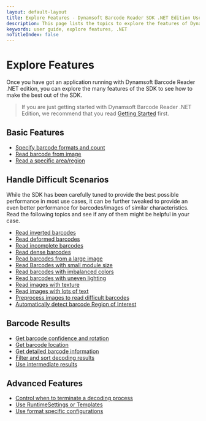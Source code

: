 ```yaml
---
layout: default-layout
title: Explore Features - Dynamsoft Barcode Reader SDK .NET Edition User Guide
description: This page lists the topics to explore the features of Dynamsoft Barcode Reader .NET Edition.
keywords: user guide, explore features, .NET
noTitleIndex: false
---
```


# Explore Features

Once you have got an application running with Dynamsoft Barcode Reader .NET edition, you can explore the many features of the SDK to see how to make the best out of the SDK.

> If you are just getting started with Dynamsoft Barcode Reader .NET Edition, we recommend that you read [Getting Started]({{site.dotnet}}user-guide.html) first.

## Basic Features

* [Specify barcode formats and count]({{site.features}}barcode-formats-and-count.html?lang=csharp)
* [Read barcode from image]({{site.features}}read-different-source.html?lang=csharp)
* [Read a specific area/region]({{site.features}}barcode-scan-region.html?lang=csharp)

## Handle Difficult Scenarios

While the SDK has been carefully tuned to provide the best possible performance in most use cases, it can be further tweaked to provide an even better performance for barcodes/images of similar characteristics. Read the following topics and see if any of them might be helpful in your case.

* [Read inverted barcodes]({{site.features}}read-inverted-barcodes.html?lang=csharp)
* [Read deformed barcodes]({{site.features}}read-deformed-barcodes.html?lang=csharp)
* [Read incomplete barcodes]({{site.features}}read-incomplete-barcodes.html?lang=csharp)
* [Read dense barcodes]({{site.features}}read-dense-barcodes.html?lang=csharp)
* [Read barcodes from a large image]({{site.features}}read-a-large-image.html?lang=csharp)
* [Read Barcodes with small module size]({{site.features}}read-barcodes-with-small-modulesize.html?lang=csharp)
* [Read barcodes with imbalanced colors]({{site.features}}read-barcodes-with-imbalanced-colour.html?lang=csharp)
* [Read barcodes with uneven lighting]({{site.features}}read-barcodes-with-uneven-lighting.html?lang=csharp)
* [Read images with texture]({{site.features}}read-images-with-texture.html?lang=csharp)
* [Read images with lots of text]({{site.features}}read-images-with-lots-of-text.html?lang=csharp)
* [Preprocess images to read difficult barcodes]({{site.features}}preprocess-images.html?lang=csharp)
* [Automatically detect barcode Region of Interest]({{site.features}}use-region-predetection.html?lang=csharp)

## Barcode Results

* [Get barcode confidence and rotation]({{site.features}}get-confidence-rotation.html?lang=csharp)
* [Get barcode location]({{site.features}}get-barcode-location.html?lang=csharp)
* [Get detailed barcode information]({{site.features}}get-detailed-info.html?lang=csharp)
* [Filter and sort decoding results]({{site.features}}filter-and-sort.html?lang=csharp)
* [Use intermediate results]({{site.features}}use-intermidiate-results.html?lang=csharp)

## Advanced Features

* [Control when to terminate a decoding process]({{site.features}}control-terminate-phase.html?lang=csharp)
* [Use RuntimeSettings or Templates]({{site.features}}use-runtimesettings-or-templates.html?lang=csharp)
* [Use format specific configurations]({{site.features}}use-format-specific-configuration.html?lang=csharp)

